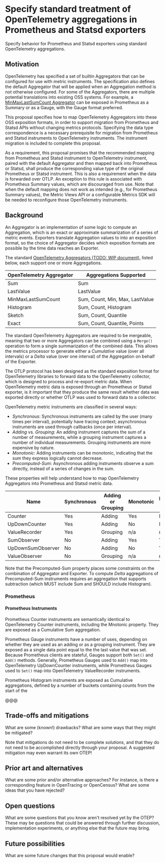 # Specify standard treatment of OpenTelemetry aggregations in Prometheus and Statsd exporters

Specify behavior for Prometheus and Statsd exporters using standard
OpenTelemetry aggregations.

## Motivation

OpenTelemetry has specified a set of builtin Aggregators that can be
configured for use with metric instruments.  The specification also
defines the default Aggregator that will be applied when an
Aggregation method is not otherwise configured.  For some of the
Aggregators, there are multiple potential translations into existing
OSS systems.  For example, a [MinMaxLastSumCount
Aggregator](https://github.com/open-telemetry/oteps/pull/117) can be
exposed in Prometheus as a Summary or as a Gauge, with the Gauge
format preferred.

This proposal specifies how to map OpenTelemetry Aggregators into
these OSS exposition formats, in order to support migration from
Prometheus and Statsd APIs without changing metrics protocols.
Specifying the data type correspondence is a necessary prerequisite
for migration from Prometheus and Statsd instruments to OpenTelemetry
instruments.  The instrument migration is included to complete this
proposal.

As a requirement, this proposal promises that the recommended mapping
from Prometheus and Statsd instrument to OpenTelemetry instrument,
paired with the default Aggregator and then mapped back into
Prometheus or Statsd, shall produce the corresponding value type of
the original Prometheus or Statsd instrument.  This is also a
requirement when the data is forwarded over OTLP.  An exception to
this rule is associated with Prometheus Summary values, which are
discouraged from use.  Note that when the default mapping does not
work as intended (e.g., for Prometheus Summary values), the Metric
Views API or a configurable Metrics SDK will be needed to reconfigure
those OpenTelemetry instruments.

## Background

An Aggregator is an implementation of some logic to compute an
Aggregation, which is an exact or approximate summarization of a
series of metric events.  Exporters translate Aggregation values to
into an exposition format, so the choice of Aggregator decides which
exposition formats are possible by the time data reaches an Exporter.

The standard [OpenTelemetry Aggregators (TODO: WIP
document)](https://github.com/open-telemetry/opentelemetry-specification/pull/347),
listed below, each support one or more Aggregations.

| OpenTelemetry Aggregator | Aggregations Supported |
| -- | -- |
| Sum | Sum |
| LastValue | LastValue |
| MinMaxLastSumCount | Sum, Count, Min, Max, LastValue |
| Histogram | Sum, Count, Histogram |
| Sketch | Sum, Count, Quantile |
| Exact | Sum, Count, Quantile, Points |

The standard OpenTelemetry Aggregators are required to be mergeable,
meaning that two or more Aggregators can be combined using a `Merge()`
operation to form a single summarization of the combined data.  This
allows the metrics processor to generate either a _Cumulative_ value
(over all intervals) or a _Delta_ value (over one interval) of the
Aggregation on behalf of the Exporter.

The OTLP protocol has been designed as the standard exposition format
for OpenTelemetry libraries to forward data to the OpenTelemetry
collector, which is designed to process and re-export metric data.
When OpenTelemetry metric data is exposed through an Prometheus or
Statsd exporter, is it important that they produce the same result
whether data was exported directly or whether OTLP was used to forward
data to a collector.

OpenTelemetry metric instruments are classified in several ways:

- _Synchronous_: Synchronous instruments are called by the user (many times per interval), potentially have tracing context; asynchronous instruments are used through callbacks (once per interval).
- _Adding_ vs. _Grouping_: An adding instrument captures the sum of a number of measurements, while a grouping instrument captures a number of individual measurements.  Grouping instruments are more expensive by nature.
- _Monotonic_: Adding instruments can be monotonic, indicating that the sum they express logically cannot decrease.
- _Precomputed-Sum_: Asynchronous adding instruments observe a sum directly, instead of a series of changes in the sum.

These properties will help understand how to map OpenTelemetry
Aggregators into Prometheus and Statsd metric data.

| Name | Synchronous | Adding or Grouping | Monotonic | Precomputed-Sum | Default Aggregator |	
| ---- | ----------- | -------- | --------- | ---- | --- |
| Counter           | Yes | Adding   | Yes | No  | Sum |
| UpDownCounter     | Yes | Adding   | No  | No  | Sum |
| ValueRecorder     | Yes | Grouping | n/a | n/a | MinMaxLastSumCount |
| SumObserver       | No  | Adding   | Yes | Yes | Sum |
| UpDownSumObserver | No  | Adding   | No  | Yes | Sum |
| ValueObserver     | No  | Grouping | n/a | n/a | MinMaxLastSumCount |

Note that the Precomputed-Sum property places some constraints on the
combination of Aggregator and Exporter.  To compute _Delta_
aggregations of Precomputed-Sum instruments requires an aggregation
that supports subtraction (which MUST include Sum and SHOULD include
Histogram).

### Prometheus

#### Prometheus Instruments

Prometheus Counter instruments are semantically identical to
OpenTelemetry Counter instruments, including the Mnotonic property.
They are exposed as a Cumulative Sum aggregation.

Prometheus Gauge instruments have a number of uses, depending on
whether they are used as an adding or as a grouping instrument.  They
are exposed as a single data point equal to the the last value that
was set.  Because Prometheus clients are stateful, Gauges support both
`Set()` and `Add()` methods.  Generally, Prometheus Gauges used to
`Add()` map into OpenTelemetry UpDownCounter instruments, while
Prometheus Gauges used to `Set()` map into OpenTelemetry ValueRecorder
instruments.

Prometheus Histogram instruments are exposed as Cumulative
aggregations, defined by a number of buckets containing counts from
the start of the


@@@


## Trade-offs and mitigations

What are some (known!) drawbacks? What are some ways that they might be mitigated?

Note that mitigations do not need to be complete *solutions*, and that they do not need to be accomplished directly through your proposal. A suggested mitigation may even warrant its own OTEP!

## Prior art and alternatives

What are some prior and/or alternative approaches? For instance, is there a corresponding feature in OpenTracing or OpenCensus? What are some ideas that you have rejected?

## Open questions

What are some questions that you know aren't resolved yet by the OTEP? These may be questions that could be answered through further discussion, implementation experiments, or anything else that the future may bring.

## Future possibilities

What are some future changes that this proposal would enable?
